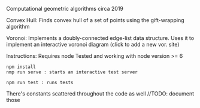 Computational geometric algorithms
circa 2019

Convex Hull:
Finds convex hull of a set of points using the gift-wrapping algorithm



Voronoi:
Implements a doubly-connected edge-list data structure.
Uses it to implement an interactive voronoi diagram (click to add a new vor. site)



Instructions:
Requires node
Tested and working with node version >= 6

    npm install
    nmp run serve : starts an interactive test server

    npm run test : runs tests


There's constants scattered throughout the code as well
//TODO: document those
